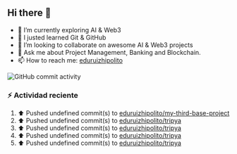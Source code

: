 ## Hi there 👋


- 🔭 I’m currently exploring AI & Web3
- 🌱 I justed learned Git & GitHub
- 👯 I’m looking to collaborate on awesome AI & Web3 projects
- 💬 Ask me about Project Management, Banking and Blockchain.
- 📫 How to reach me: [eduruizhipolito](https://twitter.com/eduruizhipolito)

![GitHub commit activity](https://img.shields.io/github/commit-activity/t/eduruizhipolito/eduruizhipolito)

### :zap: Actividad reciente
<!--RECENT_ACTIVITY:start-->
1. ⬆️ Pushed undefined commit(s) to [eduruizhipolito/my-third-base-project](https://github.com/eduruizhipolito/my-third-base-project)<br>
2. ⬆️ Pushed undefined commit(s) to [eduruizhipolito/tripya](https://github.com/eduruizhipolito/tripya)<br>
3. ⬆️ Pushed undefined commit(s) to [eduruizhipolito/tripya](https://github.com/eduruizhipolito/tripya)<br>
4. ⬆️ Pushed undefined commit(s) to [eduruizhipolito/tripya](https://github.com/eduruizhipolito/tripya)<br>
5. ⬆️ Pushed undefined commit(s) to [eduruizhipolito/tripya](https://github.com/eduruizhipolito/tripya)<br>
<!--RECENT_ACTIVITY:end-->

